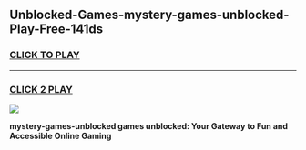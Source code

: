 
## Unblocked-Games-mystery-games-unblocked-Play-Free-141ds
<h3>
<a href="https://premium76.site?title=mystery-games-unblocked&ref=21A">CLICK TO PLAY</a></h3>
<hr>

<h3>
<a href="https://premium76.site?title=mystery-games-unblocked&ref=21A">CLICK 2 PLAY</a>
  
</h3>

<a href="https://premium76.site?title=mystery-games-unblocked&ref=21A"><img src="https://clearcache.store/games.png"></a>


**mystery-games-unblocked games unblocked: Your Gateway to Fun and Accessible Online Gaming**
